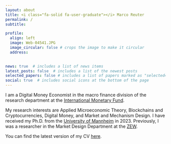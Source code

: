 ```yaml
---
layout: about
title: <i class="fa-solid fa-user-graduate"></i> Marco Reuter
permalink: /
subtitle:

profile:
  align: left
  image: Web-04541.JPG
  image_circular: false # crops the image to make it circular
  address: 
  

news: true  # includes a list of news items
latest_posts: false  # includes a list of the newest posts
selected_papers: false # includes a list of papers marked as "selected={true}"
social: true  # includes social icons at the bottom of the page
---
```

I am a Digital Money Economist in the macro finance division of the research department at the [International Monetary Fund](https://www.imf.org/). 

My research interests are Applied Microeconomic Theory, Blockchains and Cryptocurrencies, Digital Money, and Market and Mechanism Design. I have received my Ph.D. from the [University of Mannheim](https://www.vwl.uni-mannheim.de/en/) in 2023. Previously, I was a researcher in the Market Design Department at the [ZEW](https://www.zew.de/en/).

You can find the latest version of my CV [here](assets/pdf/cv.pdf).
